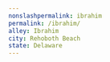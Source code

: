 ```yaml
---
﻿nonslashpermalink: ibrahim
permalink: /ibrahim/
alley: Ibrahim
city: Rehoboth Beach
state: Delaware
---
```

